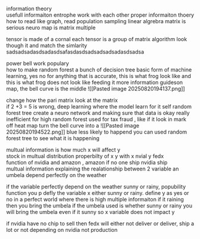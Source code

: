 information theory  
usefull informaiton entrophe work with each other proper informaiton thoery how to read like graph, read population sampling 
linear algrebra matrix is serious 
neuro map is matrix multiple 

tensor is made of a cornal each tensor is a group of matrix algorithm look though it and match  the simlarity sadsadsadasdsadasdsafasdasdsadsadsadsadasdsadsa

power bell work populary  
how to make 
random forest a bunch of decision tree basic form of machine learning, yes no for anything that is accurate, this is what frog look like and this is what frog does not look like 
feeding it more information 
guideson map, the bell curve is the middle 
![[Pasted image 20250820194137.png]]

change how the pari matrix look at the matrix  
if 2 +3  = 5 is wrong,
deep learning where the model learn for it self 
random forest tree  create  a  neuro network  and making sure that data is okay really inefficient for high 
random  forest used for  tax fraud ,  like if it look in mark off heat map turn the bell curve into a 
![[Pasted image 20250820194522.png]]
blue  less likely  to happend 
you can used  random forest tree to see what it is happening 

multual information is how much x will affect y  
stock in multual distribution properbilty of x y with x nvial  y  fedx  
function of  nvidia and amazon ,  amazon
if no one ship nvidia ship  
multual information explaining the realationship between 2 variable 
an umbela depend perfectly on the weather 

if the variable perfectly depend on the weather sunny or rainy,
popubility  function you p defly  the variable x  either sunny or  rainy. define y as yes or no 
in a perfect world where there is high multiple informaiton if it raining then you bring the umbela 
if the umbela used is whether sunny or rainy  you will bring the umbela even if it sunny so x variable does not impact y 

if nvidia have no chip to sell then fedx will either not  deliver or deliver, ship a lot or not depending on nvidia not production 



